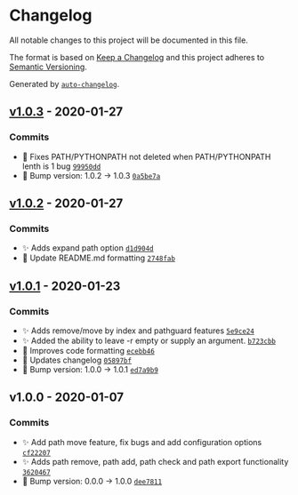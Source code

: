 # Changelog

All notable changes to this project will be documented in this file.

The format is based on [Keep a Changelog](https://keepachangelog.com/en/1.0.0/)
and this project adheres to [Semantic Versioning](https://semver.org/spec/v2.0.0.html).

Generated by [`auto-changelog`](https://github.com/CookPete/auto-changelog).

## [v1.0.3](https://github.com/rickstaa/pathmod/compare/v1.0.2...v1.0.3) - 2020-01-27

### Commits

- :bug: Fixes PATH/PYTHONPATH not deleted when PATH/PYTHONPATH lenth is 1 bug [`99950dd`](https://github.com/rickstaa/pathmod/commit/99950dd04ca5a715360bcb5b8c3f664bd95debbd)
- :bookmark: Bump version: 1.0.2 → 1.0.3 [`0a5be7a`](https://github.com/rickstaa/pathmod/commit/0a5be7ad42aef9605b4315f365c9a1bacae80e21)

## [v1.0.2](https://github.com/rickstaa/pathmod/compare/v1.0.1...v1.0.2) - 2020-01-27

### Commits

- ✨ Adds expand path option [`d1d904d`](https://github.com/rickstaa/pathmod/commit/d1d904d3e14216d7a0324b423aa24ba6eb18f769)
- :pencil: Update README.md formatting [`2748fab`](https://github.com/rickstaa/pathmod/commit/2748fab05097245ea4fc489fc22b58ddcb1dcbae)

## [v1.0.1](https://github.com/rickstaa/pathmod/compare/v1.0.0...v1.0.1) - 2020-01-23

### Commits

- :sparkles: Adds remove/move by index and pathguard features [`5e9ce24`](https://github.com/rickstaa/pathmod/commit/5e9ce24b9c87862a19f31d0398ecb2986b9d9650)
- :sparkles: Added the ability to leave -r empty or supply an argument. [`b723cbb`](https://github.com/rickstaa/pathmod/commit/b723cbbbfc6170478e9c22832d3c078792d99202)
- :art: Improves code formatting [`ecebb46`](https://github.com/rickstaa/pathmod/commit/ecebb4667de67fb3ae7c8e9d9f2b05b891184d8a)
- :page_facing_up: Updates changelog [`05897bf`](https://github.com/rickstaa/pathmod/commit/05897bf3cc4c7ba460fb4602ada3090bb1721cc3)
- :bookmark: Bump version: 1.0.0 → 1.0.1 [`ed7a9b9`](https://github.com/rickstaa/pathmod/commit/ed7a9b9494d77b990ea879669c24ce5ba73bdbb8)

## v1.0.0 - 2020-01-07

### Commits

- :sparkles: Add path move feature, fix bugs and add configuration options [`cf22207`](https://github.com/rickstaa/pathmod/commit/cf22207b35c5f8f2536cf2b57e62762f3232ba60)
- :sparkles: Adds path remove, path add, path check and path export functionality [`3620467`](https://github.com/rickstaa/pathmod/commit/3620467da479daaafd9f480a4fc2b499495b5eca)
- :bookmark: Bump version: 0.0.0 → 1.0.0 [`dee7811`](https://github.com/rickstaa/pathmod/commit/dee781193c04ad2a7beeb48079d7c86075730a2e)
